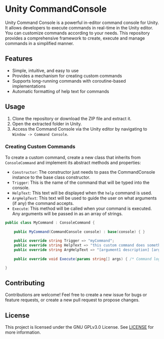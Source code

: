 # Unity CommandConsole

Unity Command Console is a powerful in-editor command console for Unity. It allows developers to execute commands in real-time in the Unity editor. You can customize commands according to your needs. This repository provides a comprehensive framework to create, execute and manage commands in a simplified manner.
<!--![CommandConsole Screenshot](https://your-screenshot-url.png)-->

## Features

- Simple, intuitive, and easy to use
- Provides a mechanism for creating custom commands
- Supports long-running commands with coroutine-based implementations
- Automatic formatting of help text for commands

## Usage

1. Clone the repository or download the ZIP file and extract it.
2. Open the extracted folder in Unity.
3. Access the Command Console via the Unity editor by navigating to `Window -> Command Console`.

### Creating Custom Commands

To create a custom command, create a new class that inherits from `ConsoleCommand` and implement its abstract methods and properties:

- `Constructor`: The constructor just needs to pass the CommandConsole instance to the base class constructor.
- `Trigger`: This is the name of the command that will be typed into the console.
- `HelpText`: This text will be displayed when the `help` command is used.
- `ArgHelpText`: This text will be used to guide the user on what arguments (if any) the command accepts.
- `Execute`: This method will be called when your command is executed. Any arguments will be passed in as an array of strings.

```csharp
public class MyCommand : ConsoleCommand {
	
    public MyCommand(CommandConsole console) : base(console) { }
    
    public override string Trigger => "myCommand";
    public override string HelpText => "this custom command does something incredible";
    public override string ArgHelpText => "[argument1 description] [argument2 description]...";
    
    public override void Execute(params string[] args) { /* Command logic here */ }

}
```

## Contributing

Contributions are welcome! Feel free to create a new issue for bugs or feature requests, or create a new pull request to propose changes.

## License

This project is licensed under the GNU GPLv3.0 License. See [LICENSE](LICENSE) for more information.
